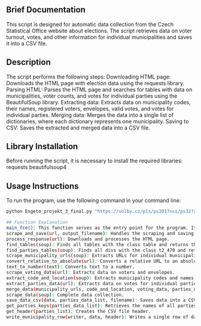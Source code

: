## Brief Documentation
This script is designed for automatic data collection from the Czech Statistical Office website about elections. The script retrieves data on voter turnout, votes, and other information for individual municipalities and saves it into a CSV file.

## Description
The script performs the following steps:
Downloading HTML page: Downloads the HTML page with election data using the requests library.
Parsing HTML: Parses the HTML page and searches for tables with data on municipalities, voter counts, and votes for individual parties using the BeautifulSoup library.
Extracting data: Extracts data on municipality codes, their names, registered voters, envelopes, valid votes, and votes for individual parties.
Merging data: Merges the data into a single list of dictionaries, where each dictionary represents one municipality.
Saving to CSV: Saves the extracted and merged data into a CSV file.

## Library Installation
Before running the script, it is necessary to install the required libraries:
requests
beautifulsoup4

## Usage Instructions
To run the program, use the following command in your command line:

```bash
python Engeto_projekt_3_final.py "https://volby.cz/pls/ps2017nss/ps32?xjazyk=CZ&xkraj=2&xnumnuts=2101" results_benesov.csv

## Function Explanation
main_fce(): This function serves as the entry point for the program. It verifies that the correct number of command-line arguments are provided (<URL> and <output_filename>). 
scrape_and_save(url, output_filename): Handles the scraping and saving of election data based on the provided URL.
process_response(url): Downloads and processes the HTML page.
find_tables(soup): Finds all tables with the class table and returns their rows.
find_parties_tables(soup): Finds all divs with the class t2_470 and returns their rows.
scrape_municipality_urls(soup): Extracts URLs for individual municipalities.
convert_relative_to_absolute(url): Converts a relative URL to an absolute URL.
text_to_number(text): Converts text to a number.
scrape_voting_data(url): Extracts data on voters and envelopes.
extract_code_and_location(soup): Extracts municipality codes and names.
extract_parties_data(url): Extracts data on votes for individual parties.
merge_data(municipality_urls, code_and_location, voting_data, parties_data_list): Merges all data into a single list of dictionaries.
scrape_data(soup): Complete data collection.
save_data_csv(data, parties_data_list, filename): Saves data into a CSV file.
get_parties_keys(parties_data_list): Retrieves the names of all parties.
get_header(parties_list): Creates the CSV file header.
write_municipality_row(writer, data, header): Writes a single row of data into the CSV file.

